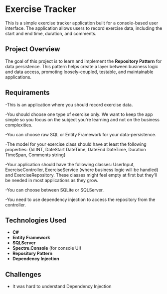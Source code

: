 ﻿# Exercise Tracker

This is a simple exercise tracker application built for a console-based user interface. The application allows users to record exercise data, including the start and end time, duration, and comments.

## Project Overview

The goal of this project is to learn and implement the **Repository Pattern** for data persistence. This pattern helps create a layer between business logic and data access, promoting loosely-coupled, testable, and maintainable applications.

## Requiraments

-This is an application where you should record exercise data.

-You should choose one type of exercise only. We want to keep the app simple so you focus on the subject you're learning and not on the business complexities.

-You can choose raw SQL or Entity Framework for your data-persistence.

-The model for your exercise class should have at least the following properties: {Id INT, DateStart DateTime, DateEnd DateTime, Duration TimeSpan, Comments string}

-Your application should have the following classes: UserInput, ExerciseController, ExerciseService (where business logic will be handled) and ExerciseRepository. These classes might feel empty at first but they'll be needed in most applications as they grow.

-You can choose between SQLite or SQLServer.

-You need to use dependency injection to access the repository from the controller.


## Technologies Used

- **C#**
- **Entity Framework**
- **SQLServer**
- **Spectre.Console** (for console UI)
- **Repository Pattern**
- **Dependency Injection**

## Challenges

- It was hard to understand Dependency Injection

